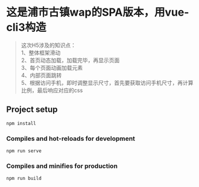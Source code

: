 # 这是浦市古镇wap的SPA版本，用vue-cli3构造

> 这次H5涉及的知识点：  
1、整体框架滑动  
2、首页动态加载，加载完毕，再显示页面  
3、每个页面动画加载元素  
4、内部页面跳转  
5、根据访问手机，即时调整显示尺寸，首先要获取访问手机尺寸，再计算比例，最后响应对应的css

## Project setup
```
npm install
```

### Compiles and hot-reloads for development
```
npm run serve
```

### Compiles and minifies for production
```
npm run build
```

